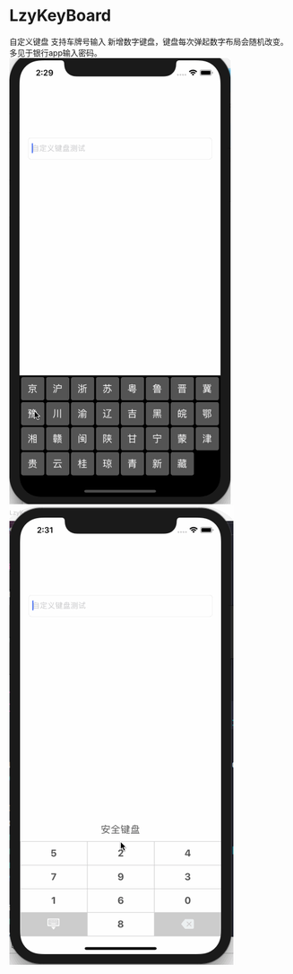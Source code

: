# LzyKeyBoard
自定义键盘 支持车牌号输入
新增数字键盘，键盘每次弹起数字布局会随机改变。多见于银行app输入密码。
![image](https://github.com/yeslzy/LzyKeyBoard/blob/master/LzyKeyBoard/LzyKeyBoard/carNum.gif)
![image](https://github.com/yeslzy/LzyKeyBoard/blob/master/LzyKeyBoard/LzyKeyBoard/safeNum.gif)
